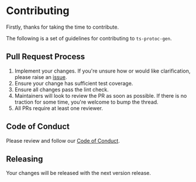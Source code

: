 # Contributing

Firstly, thanks for taking the time to contribute.

The following is a set of guidelines for contributing to `ts-protoc-gen`.

## Pull Request Process
1. Implement your changes. If you're unsure how or would like clarification, please raise an [issue](https://github.com/improbable-eng/ts-protoc-gen/issues/new).
2. Ensure your change has sufficient test coverage.
3. Ensure all changes pass the lint check.
2. Maintainers will look to review the PR as soon as possible. If there is no traction for some time, you're welcome to bump the thread.
3. All PRs require at least one reviewer.

## Code of Conduct
Please review and follow our [Code of Conduct](https://github.com/improbable-eng/ts-protoc-gen/blob/master/README.md).

## Releasing
Your changes will be released with the next version release.